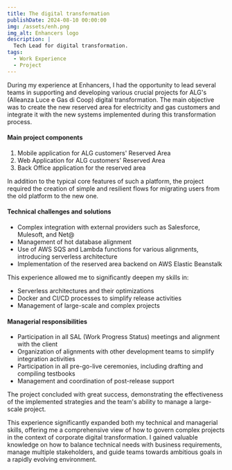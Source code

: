```yaml
---
title: The digital transformation
publishDate: 2024-08-10 00:00:00
img: /assets/enh.png
img_alt: Enhancers logo
description: |
  Tech Lead for digital transformation.
tags:
  - Work Experience
  - Project
---
```


During my experience at Enhancers, I had the opportunity to lead several teams in supporting and developing various crucial projects for ALG's (Alleanza Luce e Gas di Coop) digital transformation. The main objective was to create the new reserved area for electricity and gas customers and integrate it with the new systems implemented during this transformation process.

#### Main project components

1. Mobile application for ALG customers' Reserved Area
2. Web Application for ALG customers' Reserved Area
3. Back Office application for the reserved area

In addition to the typical core features of such a platform, the project required the creation of simple and resilient flows for migrating users from the old platform to the new one.

#### Technical challenges and solutions

- Complex integration with external providers such as Salesforce, Mulesoft, and Net@
- Management of hot database alignment
- Use of AWS SQS and Lambda functions for various alignments, introducing serverless architecture
- Implementation of the reserved area backend on AWS Elastic Beanstalk

This experience allowed me to significantly deepen my skills in:

- Serverless architectures and their optimizations
- Docker and CI/CD processes to simplify release activities
- Management of large-scale and complex projects

#### Managerial responsibilities

- Participation in all SAL (Work Progress Status) meetings and alignment with the client
- Organization of alignments with other development teams to simplify integration activities
- Participation in all pre-go-live ceremonies, including drafting and compiling testbooks
- Management and coordination of post-release support

The project concluded with great success, demonstrating the effectiveness of the implemented strategies and the team's ability to manage a large-scale project.

This experience significantly expanded both my technical and managerial skills, offering me a comprehensive view of how to govern complex projects in the context of corporate digital transformation. I gained valuable knowledge on how to balance technical needs with business requirements, manage multiple stakeholders, and guide teams towards ambitious goals in a rapidly evolving environment.
